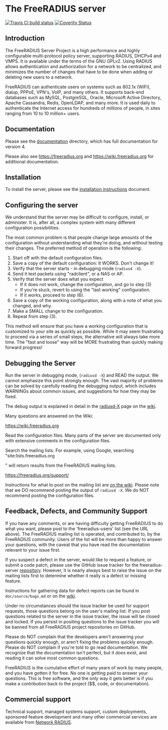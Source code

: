 # The FreeRADIUS server

[![Travis CI build status][BuildStatus]][BuildStatusLink] [![Coverity Status][CoverityStatus]][CoverityStatusLink]

## Introduction

The FreeRADIUS Server Project is a high performance and highly
configurable multi-protocol policy server, supporting RADIUS, DHCPv4
and VMPS. It is available under the terms of the GNU GPLv2.
Using RADIUS allows authentication and authorization for a network
to be centralized, and minimizes the number of changes that have to
be done when adding or deleting new users to a network.

FreeRADIUS can authenticate users on systems such as 802.1x (WiFi),
dialup, PPPoE, VPN's, VoIP, and many others.  It supports back-end
databases such as MySQL, PostgreSQL, Oracle, Microsoft Active
Directory, Apache Cassandra, Redis, OpenLDAP, and many more.  It is
used daily to authenticate the Internet access for hundreds of millions
of people, in sites ranging from 10 to 10 million+ users.

## Documentation

Please see the [documentation](doc/) directory, which has full
documentation for version 4.

Please also see https://freeradius.org and https://wiki.freeradius.org
for additional documentation.

## Installation

To install the server, please see the [installation
instructions](doc/howto/INSTALL.md) document.

## Configuring the server

We understand that the server may be difficult to configure,
install, or administer.  It is, after all, a complex system with many
different configuration possibilities.

The most common problem is that people change large amounts of the
configuration without understanding what they're doing, and without
testing their changes.  The preferred method of operation is the
following:

1. Start off with the default configuration files.
2. Save a copy of the default configuration: It WORKS.  Don't change it!
3. Verify that the server starts - in debugging mode (`radiusd -X`).
4. Send it test packets using "radclient", or a NAS or AP.
5. Verify that the server does what you expect
   - If it does not work, change the configuration, and go to step (3)
   - If you're stuck, revert to using the "last working" configuration.
   - If it works, proceed to step (6).
6. Save a copy of the working configuration, along with a note of what
   you changed, and why.
7. Make a SMALL change to the configuration.
8. Repeat from step (3).

This method will ensure that you have a working configuration that
is customized to your site as quickly as possible.  While it may seem
frustrating to proceed via a series of small steps, the alternative
will always take more time.  The "fast and loose" way will be MORE
frustrating than quickly making forward progress!

## Debugging the Server

Run the server in debugging mode, (`radiusd -X`) and READ the output.
We cannot emphasize this point strongly enough.  The vast majority of
problems can be solved by carefully reading the debugging output,
which includes WARNINGs about common issues, and suggestions for how
they may be fixed.

The debug output is explained in detail in the
[radiusd-X](http://wiki.freeradius.org/radiusd-X) page on the
[wiki](http://wiki.freeradius.org).

Many questions are answered on the Wiki:

https://wiki.freeradius.org

Read the configuration files.  Many parts of the server are
documented only with extensive comments in the configuration files.

Search the mailing lists. For example, using Google, searching
"site:lists.freeradius.org <search term>" will return results from
the FreeRADIUS mailing lists.

https://freeradius.org/support/

Instructions for what to post on the mailing list are [on the
wiki](http://wiki.freeradius.org/list-help).  Please note that we DO
recommend posting the output of `radiusd -X`.  We do NOT recommend
posting the configuration files.

## Feedback, Defects, and Community Support

If you have any comments, or are having difficulty getting FreeRADIUS
to do what you want, please post to the 'freeradius-users' list (see
the URL above). The FreeRADIUS mailing list is operated, and
contributed to, by the FreeRADIUS community. Users of the list will be
more than happy to answer your questions, with the caveat that you
have read the documentation relevant to your issue first.

If you suspect a defect in the server, would like to request a feature,
or submit a code patch, please use the GitHub issue tracker for the
freeradius-server
[repository](https://github.com/FreeRADIUS/freeradius-server).
However, it is nearly always best to raise the issue on the
mailing lists first to determine whether it really is a defect or
missing feature.

Instructions for gathering data for defect reports can be found in
`doc/source/bugs.md` or on the [wiki](https://wiki.freeradius.org/project/bug-reports).

Under no circumstances should the issue tracker be used for support
requests, those questions belong on the user's mailing list.  If you
post questions related to the server in the issue tracker, the issue
will be closed and locked.  If you persist in positing questions to
the issue tracker you will be banned from all FreeRADIUS project
repositories on GitHub.

Please do NOT complain that the developers aren't answering your
questions quickly enough, or aren't fixing the problems quickly
enough.  Please do NOT complain if you're told to go read
documentation.  We recognize that the documentation isn't perfect, but
it *does* exist, and reading it can solve most common questions.

FreeRADIUS is the cumulative effort of many years of work by many
people, and you have gotten it for free.  No one is getting paid to
answer your questions.  This is free software, and the only way it
gets better is if you make a contribution back to the project ($$,
code, or documentation).

## Commercial support

Technical support, managed systems support, custom deployments,
sponsored feature development and many other commercial services
are available from [Network RADIUS](https://www.networkradius.com).

[CoverityStatus]: https://scan.coverity.com/projects/58/badge.svg?flat=1 "Coverity Status"
[CoverityStatusLink]: https://scan.coverity.com/projects/58
[BuildStatus]: https://travis-ci.org/FreeRADIUS/freeradius-server.png?branch=master "Travis CI status"
[BuildStatusLink]: https://travis-ci.org/FreeRADIUS/freeradius-server
